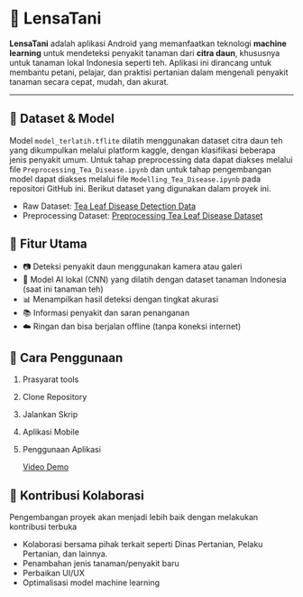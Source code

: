 # 🌿 LensaTani

**LensaTani** adalah aplikasi Android yang memanfaatkan teknologi **machine learning** untuk mendeteksi penyakit tanaman dari **citra daun**, khususnya untuk tanaman lokal Indonesia seperti teh. Aplikasi ini dirancang untuk membantu petani, pelajar, dan praktisi pertanian dalam mengenali penyakit tanaman secara cepat, mudah, dan akurat.

---
## 📂 Dataset & Model

Model `model_terlatih.tflite` dilatih menggunakan dataset citra daun teh yang dikumpulkan melalui platform kaggle, dengan klasifikasi beberapa jenis penyakit umum. Untuk tahap preprocessing data dapat diakses melalui file `Preprocessing_Tea_Disease.ipynb` dan untuk tahap pengembangan model dapat diakses melalui file `Modelling_Tea_Disease.ipynb` pada repositori GitHub ini. Berikut dataset yang digunakan dalam proyek ini.
- Raw Dataset: [Tea Leaf Disease Detection Data](https://www.kaggle.com/datasets/pavantejamedi/tea-leaf-disease-detection-data)
- Preprocessing Dataset: [Preprocessing Tea Leaf Disease Dataset](https://drive.google.com/file/d/1nssl01tRJJ8Uu2Y_cIkCwADAcndOQ3m3/view?usp=sharing)

## 📱 Fitur Utama

- 📷 Deteksi penyakit daun menggunakan kamera atau galeri
- 🧠 Model AI lokal (CNN) yang dilatih dengan dataset tanaman Indonesia (saat ini tanaman teh)
- 📊 Menampilkan hasil deteksi dengan tingkat akurasi
- 📚 Informasi penyakit dan saran penanganan
- ☁️ Ringan dan bisa berjalan offline (tanpa koneksi internet)

## 📲 Cara Penggunaan

1. Prasyarat tools
2. Clone Repository
3. Jalankan Skrip
4. Aplikasi Mobile
5. Penggunaan Aplikasi

   [Video Demo](https://drive.google.com/file/d/1nssl01tRJJ8Uu2Y_cIkCwADAcndOQ3m3/view?usp=sharing)

## 🧩 Kontribusi Kolaborasi
Pengembangan proyek akan menjadi lebih baik dengan melakukan kontribusi terbuka
- Kolaborasi bersama pihak terkait seperti Dinas Pertanian, Pelaku Pertanian, dan lainnya.
- Penambahan jenis tanaman/penyakit baru
- Perbaikan UI/UX
- Optimalisasi model machine learning
